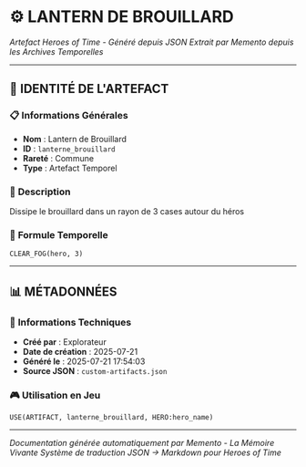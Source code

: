 # ⚙️ **LANTERN DE BROUILLARD**
*Artefact Heroes of Time - Généré depuis JSON*
*Extrait par Memento depuis les Archives Temporelles*

---

## 🌟 **IDENTITÉ DE L'ARTEFACT**

### 📋 **Informations Générales**
- **Nom** : Lantern de Brouillard
- **ID** : `lanterne_brouillard`
- **Rareté** : Commune
- **Type** : Artefact Temporel

### 📖 **Description**
Dissipe le brouillard dans un rayon de 3 cases autour du héros


### 🔮 **Formule Temporelle**
```hots
CLEAR_FOG(hero, 3)
```

---

## 📊 **MÉTADONNÉES**

### 🔧 **Informations Techniques**
- **Créé par** : Explorateur
- **Date de création** : 2025-07-21
- **Généré le** : 2025-07-21 17:54:03
- **Source JSON** : `custom-artifacts.json`

### 🎮 **Utilisation en Jeu**
```hots
USE(ARTIFACT, lanterne_brouillard, HERO:hero_name)
```

---

*Documentation générée automatiquement par Memento - La Mémoire Vivante*
*Système de traduction JSON → Markdown pour Heroes of Time*
